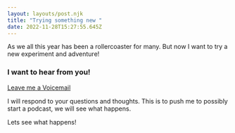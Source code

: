 ```yaml
---
layout: layouts/post.njk
title: "Trying something new "
date: 2022-11-28T15:27:55.645Z
---
```

A﻿s we all this year has been a rollercoaster for many. But now I want to try a new experiment and adventure! 

### I﻿ want to hear from you! 

[Leave me a Voicemail](https://www.speakpipe.com/emmettnaughton)

I will respond to your questions and thoughts. This is to push me to possibly start a podcast, we will see what happens. 

L﻿ets see what happens! 
